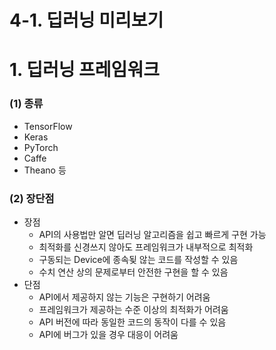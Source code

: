 # 4-1. 딥러닝 미리보기



# 1. 딥러닝 프레임워크

### (1) 종류

- TensorFlow
- Keras
- PyTorch
- Caffe
- Theano 등

### (2) 장단점

- 장점
  - API의 사용법만 알면 딥러닝 알고리즘을 쉽고 빠르게 구현 가능
  - 최적화를 신경쓰지 않아도 프레임워크가 내부적으로 최적화
  - 구동되는 Device에 종속됮 않는 코드를 작성할 수 있음
  - 수치 연산 상의 문제로부터 안전한 구현을 할 수 있음
- 단점
  - API에서 제공하지 않는 기능은 구현하기 어려움
  - 프레임워크가 제공하는 수준 이상의 최적화가 어려움
  - API 버전에 따라 동일한 코드의 동작이 다를 수 있음
  - API에 버그가 있을 경우 대응이 어려움

